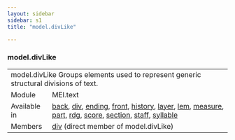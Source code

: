 ```yaml
---
layout: sidebar
sidebar: s1
title: "model.divLike"

---
```


<div class="classSpec model">
   <h3 id="model.divLike">model.divLike</h3>
   <table class="wovenodd">
      <tr>
         <td colspan="2" class="wovenodd-col2">
            <span class="label">model.divLike</span> Groups elements used to represent generic structural divisions of text.
         </td>
      </tr>
      <tr>
         <td class="wovenodd-col1">
            <span class="label" lang="en">Module</span>
         </td>
         <td class="wovenodd-col2">MEI.text</td>
      </tr>
      <tr>
         <td class="wovenodd-col1">
            <span class="label" lang="en">Available in</span>
         </td>
         <td class="wovenodd-col2">
            <div class="parent">
               <div>
                  <a class="link_odd_elementSpec" href="/v3/back">back</a>, 
                  <a class="link_odd_elementSpec" href="/v3/div">div</a>, 
                  <a class="link_odd_elementSpec" href="/v3/ending">ending</a>, 
                  <a class="link_odd_elementSpec" href="/v3/front">front</a>, 
                  <a class="link_odd_elementSpec" href="/v3/history">history</a>, 
                  <a class="link_odd_elementSpec" href="/v3/layer">layer</a>, 
                  <a class="link_odd_elementSpec" href="/v3/lem">lem</a>, 
                  <a class="link_odd_elementSpec" href="/v3/measure">measure</a>, 
                  <a class="link_odd_elementSpec" href="/v3/part">part</a>, 
                  <a class="link_odd_elementSpec" href="/v3/rdg">rdg</a>, 
                  <a class="link_odd_elementSpec" href="/v3/score">score</a>, 
                  <a class="link_odd_elementSpec" href="/v3/section">section</a>, 
                  <a class="link_odd_elementSpec" href="/v3/staff">staff</a>, 
                  <a class="link_odd_elementSpec" href="/v3/syllable">syllable</a>
               </div>
            </div>
         </td>
      </tr>
      <tr>
         <td class="wovenodd-col1">
            <span class="label" lang="en">Members</span>
         </td>
         <td class="wovenodd-col2">
            <div class="parent">
               <div>
                  <a class="link_odd_elementSpec" href="/v3/div">div</a> (direct member of model.divLike)
               </div>
            </div>
         </td>
      </tr>
   </table>
</div>
